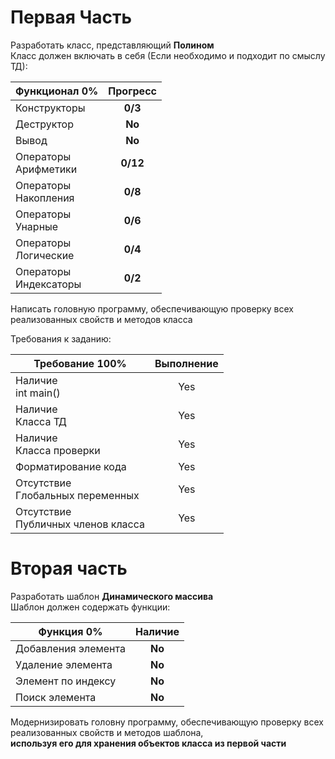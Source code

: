 # Первая Часть
Разработать класс, представляющий **Полином**  
Класс должен включать в себя (Если необходимо и подходит по смыслу ТД):

| Функционал    0%            | Прогресс |
| --------------------------- |:--------:|
| Конструкторы                | **0/3**  |
| Деструктор                  | **No**   |
| Вывод                       | **No**   |
| Операторы<br>Арифметики     | **0/12** |
| Операторы<br>Накопления     | **0/8**  |
| Операторы<br>Унарные        | **0/6**  |
| Операторы<br>Логические     | **0/4**  |
| Операторы<br>Индексаторы    | **0/2**  |

Написать головную программу, обеспечивающую проверку всех реализованных свойств и методов класса

Требования к заданию:

| Требование  100%                      | Выполнение |
| ------------------------------------- |:----------:|
| Наличие<br>int main()                 | Yes        |
| Наличие<br>Класса ТД                  | Yes        |
| Наличие<br>Класса проверки            | Yes        |
| Форматирование кода                   | Yes        |
| Отсутствие<br>Глобальных переменных   | Yes        |
| Отсутствие<br>Публичных членов класса | Yes        |

# Вторая часть
Разработать шаблон **Динамического массива**  
Шаблон должен содержать функции:

| Функция    0%       | Наличие |
| ------------------- |:-------:|
| Добавления элемента | **No**  |
| Удаление элемента   | **No**  |
| Элемент по индексу  | **No**  |
| Поиск элемента      | **No**  |

Модернизировать головну программу, обеспечивающую проверку всех  
реализованных свойств и методов шаблона,  
**используя его для хранения объектов класса из первой части**
